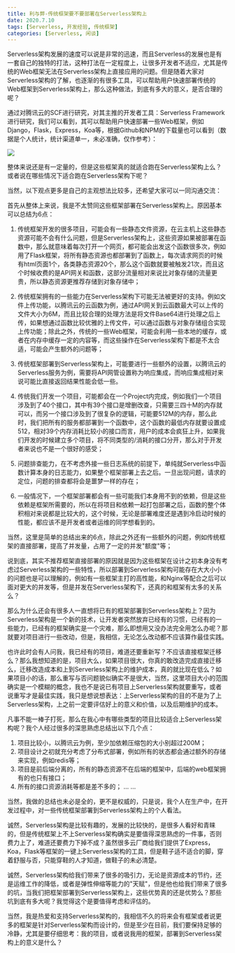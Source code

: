 ```yaml
---
title: 利与弊-传统框架要不要部署在Serverless架构上
date: 2020.7.10
tags: [Serverless, 开发经验, 传统框架]
categories: [Serverless, 闲谈]
---
```



Serverless架构发展的速度可以说是非常的迅速，而且Serverless的发展也是有一套自己的独特的打法，这种打法在一定程度上，让很多开发者不适应，尤其是传统的Web框架无法在Serverless架构上直接应用的问题。但是随着大家对Serverless架构的了解，也逐渐的有很多工具，可以帮助用户快速部署传统的Web框架到Serverless架构上，那么这种做法，到底有多大的意义，是否合理的呢？

通过对腾讯云的SCF进行研究，对其主推的开发者工具：Serverless Framework进行研究，我们可以看到，其可以帮助用户快速部署一些Web框架，例如Django，Flask，Express，Koa等，根据Github和NPM的下载量也可以看到（数据是个人统计，统计渠道单一，未必准确，仅作参考）：

![](https://others-1304229895.cos.ap-shanghai.myqcloud.com/article/material/6-7-1.png)

整体来说还是有一定量的，但是这些框架真的就适合跑在Serverless架构上么？或者说在哪些情况下适合跑在Serverless架构下呢？

当然，以下观点更多是自己的主观想法比较多，还希望大家可以一同沟通交流：

首先从整体上来说，我是不太赞同这些框架部署在Serverless架构上。原因基本可以总结为6点：

1. 传统框架开发的很多项目，可能会有一些静态文件资源，在云主机上这些静态资源可能不会有什么问题，但是Serverless架构上，这些资源如果被部署在函数中，那么就意味着每次打开一个网页，都可能会出发这个函数很多次，例如用了Flask框架，将所有静态资源也都部署到了函数上，每次请求网页的时候有html页面1个，各类静态资源20个，那么这个函数就要被触发21次，而且这个时候收费的是API网关和函数，这部分流量相对来说比对象存储的流量更贵，所以静态资源更推荐存储到对象存储中；

2. 传统框架拥有的一些能力在Serverless架构下可能无法被更好的支持。例如文件上传功能，以腾讯云的云函数为例，通过API网关到云函数最大可以上传的文件大小为6M，而且比较合理的处理方法是将文件Base64进行处理之后上传，如果想通过函数比较优雅的上传文件，可以通过函数与对象存储组合实现上传功能；除此之外，传统的一些Web框架，可能会利用一些本地的缓存，或者在内存中缓存一定的内容等，而这些操作在Serverless架构下都是不太合适，可能会产生额外的问题等；

3. 传统框架部署到Serverless架构上，可能要进行一些额外的设置，以腾讯云的Serverless服务为例，需要将API网管设置称为响应集成，而响应集成相对来说可能比直接返回结果性能会低一些。

4. 传统我们开发一个项目，可能都会在一个Project内完成，例如我们一个项目涉及到了40个接口，其中有39个接口是增删改查，只需要三四十M的内存就可以，而另一个接口涉及到了很复杂的逻辑，可能要512M的内存，那么此时，我们把所有的服务都部署到一个函数中，这个函数的最低内存就要设置成512，相对39个内存消耗比较小的接口而言，用户的成本会疯狂上升，如果我们开发的时候建立多个项目，将不同类型的/消耗的接口分开，那么对于开发者来说也不是一个很好的感受；

5. 问题排查能力，在不考虑外接一些日志系统的前提下，单纯就Serverless中函数计算本身的日志能力，如果整个框架部署上去之后。一旦出现问题，请求的定位，问题的排查都将会是噩梦一样的存在；

6. 一般情况下，一个框架部署都会有一些可能我们本身用不到的依赖，但是这些依赖是框架所需要的，所以在将项目和依赖一起打包部署之后，函数的整个体积相对来说都是比较大的，这个时候，无论是部署难度还是遇到冷启动时候的性能，都应该不是开发者或者运维的同学想看到的。

当然，这里是简单的总结出来的6点，除此之外还有一些额外的问题，例如传统框架的直接部署，提高了并发量，占用了一定的并发"额度"等；

说到底，其实不推荐框架直接部署的原因就是因为这些框架在设计之初本身没有考虑过Serverless架构的一些特性，所以部署到Serverless架构可能存在大大小小的问题也是可以理解的，例如有一些框架主打的高性能，和Nginx等配合之后可以面对更大的并发等，但是并发在Serverless架构下，还真的和框架有太多的关系么？

那么为什么还会有很多人一直想将已有的框架部署到Serverless架构上？因为Serverless架构是一个新的技术，让开发者突然放弃已经有的习惯，已经有的一些能力，已经有的框架确实是一个灾难，那么即想用又没办法完全用怎么办呢？那就要对项目进行一些改动，但是，我相信，无论怎么改动都不应该算作最佳实践。

也许此时会有人问我，我已经有的项目，难道还要重新写？不应该直接框架迁移么？那么我想知道的是，项目大么，如果项目很大，你真的敢改造完成直接迁移么，迁移改造成本和上到Serverless架构上的维护成本，真的就比现在低么？如果项目小的话，那么重写与否问题貌似确实不是很大，当然，这里项目大小的范围确实是一个模糊的概念，我也不是说已有项目上Serverless架构就要重写，或者说重写才是最佳实践，我只是想说想表达：上Serverless架构的目的不是为了上Serverless架构，上之前一定要评估好上的意义和价值，以及后期维护的成本。

凡事不能一棒子打死，那么在我心中有哪些类型的项目比较适合上Serverless架构呢？我个人经过很多的深思熟虑总结出以下几个点：
1. 项目比较小，以腾讯云为例，至少加依赖压缩包的大小别超过200M；
2. 项目设计之初就充分考虑了分布式部署，例如所有的状态都会通过额外的存储来实现，例如redis等；
3. 项目是前后端分离的，所有的静态资源不在后端的框架中，后端的web框架拥有的也只有接口；
4. 所有的接口资源消耗等都是差不多的；
... ... 

当然，我做的总结也未必是全的，更不是权威的，只是说，我个人在生产中，在开发过程中，对一些传统框架部署到Serverless架构上的个人看法。

诚然，Serverless架构是比较有趣的，发展的比较快的，是很多人看好和青睐的，但是传统框架上不上Serverless架构确实是要值得深思熟虑的一件事，否则费力上了，难道还要费力下掉不成？虽然很多云厂商给我们提供了Express，Koa，Flask等框架的一键上Serverless架构的工具，但是鞋子适不适合的脚，穿着舒服与否，只能穿鞋的人才知道，做鞋子的未必清楚。

诚然，Serverless架构给我们带来了很多的吸引力，无论是资源成本的节约，还是运维工作的降低，或者是弹性伸缩等能力的"天赋"，但是他也给我们带来了很多的坑，当我们把框架部署到Serverless架构上，这些优势真的还是优势么？那些坑到底有多大呢？我觉得这个是要值得考虑和评估的。

当然，我是热爱和支持Serverless架构的，我相信不久的将来会有框架或者说更多的框架是针对Serverless架构而设计的，但是至少在目前，我们要保持足够的冷静，尤其是要仔细思考：我的项目，或者说我用的框架，部署到Serverless架构上的意义是什么？